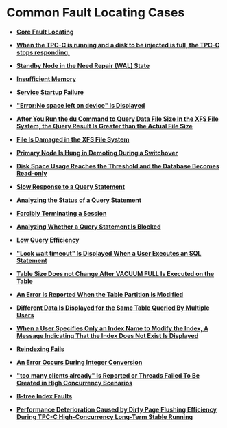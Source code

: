 # Common Fault Locating Cases<a name="EN-US_TOPIC_0291613862"></a>

-   **[Core Fault Locating](core-fault-locating.md)**  

-   **[When the TPC-C is running and a disk to be injected is full, the TPC-C stops responding.](when-the-tpc-c-is-running-and-a-disk-to-be-injected-is-full-the-tpc-c-stops-responding.md)**  

-   **[Standby Node in the Need Repair \(WAL\) State](standby-node-in-the-need-repair-wal-state.md)**  

-   **[Insufficient Memory](insufficient-memory.md)**  

-   **[Service Startup Failure](service-startup-failure.md)**  

-   **["Error:No space left on device" Is Displayed](error-no-space-left-on-device-is-displayed.md)**  

-   **[After You Run the du Command to Query Data File Size In the XFS File System, the Query Result Is Greater than the Actual File Size](after-you-run-the-du-command-to-query-data-file-size-in-the-xfs-file-system-the-query-result-is-grea.md)**  

-   **[File Is Damaged in the XFS File System](file-is-damaged-in-the-xfs-file-system.md)**  

-   **[Primary Node Is Hung in Demoting During a Switchover](primary-node-is-hung-in-demoting-during-a-switchover.md)**  

-   **[Disk Space Usage Reaches the Threshold and the Database Becomes Read-only](disk-space-usage-reaches-the-threshold-and-the-database-becomes-read-only.md)**  

-   **[Slow Response to a Query Statement](slow-response-to-a-query-statement.md)**  

-   **[Analyzing the Status of a Query Statement](analyzing-the-status-of-a-query-statement.md)**  

-   **[Forcibly Terminating a Session](forcibly-terminating-a-session.md)**  

-   **[Analyzing Whether a Query Statement Is Blocked](analyzing-whether-a-query-statement-is-blocked.md)**  

-   **[Low Query Efficiency](low-query-efficiency.md)**  

-   **["Lock wait timeout" Is Displayed When a User Executes an SQL Statement](lock-wait-timeout-is-displayed-when-a-user-executes-an-sql-statement.md)**  

-   **[Table Size Does not Change After VACUUM FULL Is Executed on the Table](table-size-does-not-change-after-vacuum-full-is-executed-on-the-table.md)**  

-   **[An Error Is Reported When the Table Partition Is Modified](an-error-is-reported-when-the-table-partition-is-modified.md)**  

-   **[Different Data Is Displayed for the Same Table Queried By Multiple Users](different-data-is-displayed-for-the-same-table-queried-by-multiple-users.md)**  

-   **[When a User Specifies Only an Index Name to Modify the Index, A Message Indicating That the Index Does Not Exist Is Displayed](when-a-user-specifies-only-an-index-name-to-modify-the-index-a-message-indicating-that-the-index-doe.md)**  

-   **[Reindexing Fails](reindexing-fails.md)**  

-   **[An Error Occurs During Integer Conversion](an-error-occurs-during-integer-conversion.md)**  

-   **["too many clients already" Is Reported or Threads Failed To Be Created in High Concurrency Scenarios](too-many-clients-already-is-reported-or-threads-failed-to-be-created-in-high-concurrency-scenarios.md)**  

-   **[B-tree Index Faults](b-tree-index-faults.md)**  

-   **[Performance Deterioration Caused by Dirty Page Flushing Efficiency During TPC-C High-Concurrency Long-Term Stable Running](performance-deterioration-caused-by-dirty-page-flushing-efficiency-during-tpc-c-high-concurrency-long-term-stable-running.md)**
